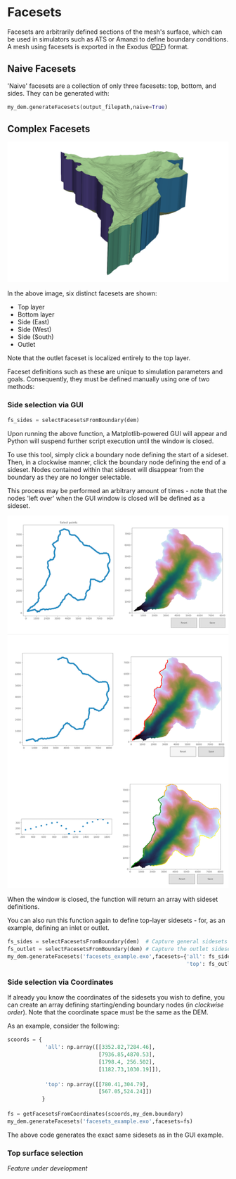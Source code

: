 # Facesets

Facesets are arbitrarily defined sections of the mesh's surface, which can be used in simulators such as ATS or Amanzi to define boundary conditions. A mesh using facesets is exported in the Exodus ([PDF](http://gsjaardema.github.io/seacas/exodusII-new.pdf)) format.

## Naive Facesets

'Naive' facesets are a collection of only three facesets: top, bottom, and sides.
They can be generated with:

```python
my_dem.generateFacesets(output_filepath,naive=True)
```

## Complex Facesets

![Faceset generation](../assets/images/examples/fs_basic.png)

In the above image, six distinct facesets are shown:

* Top layer
* Bottom layer
* Side (East)
* Side (West)
* Side (South)
* Outlet

Note that the outlet faceset is localized entirely to the top layer.

Faceset definitions such as these are unique to simulation parameters and goals.
Consequently, they must be defined manually using one of two methods:

### Side selection via GUI

```python
fs_sides = selectFacesetsFromBoundary(dem)
```

Upon running the above function, a Matplotlib-powered GUI will appear and Python will suspend further script execution until the window is closed.

To use this tool, simply click a boundary node defining the start of a sideset.
Then, in a clockwise manner, click the boundary node defining the end of a sideset. Nodes contained within that sideset will disappear from the boundary as
they are no longer selectable.

This process may be performed an arbitrary amount of times - note that the nodes 
'left over' when the GUI window is closed will be defined as a sideset.

![Faceset generation](../assets/images/examples/fs_gui_selection.png)

When the window is closed, the function will return an array with sideset definitions. 

You can also run this function again to define top-layer sidesets - for, as an example, defining an inlet or outlet. 

```python
fs_sides = selectFacesetsFromBoundary(dem)  # Capture general sidesets
fs_outlet = selectFacesetsFromBoundary(dem) # Capture the outlet sideset (top layer only!)
my_dem.generateFacesets('facesets_example.exo',facesets={'all': fs_sides,
                                                         'top': fs_outlet})
```

### Side selection via Coordinates

If already you know the coordinates of the sidesets you wish to define, you can create an array defining starting/ending boundary nodes (in *clockwise order*). Note that the coordinate space must be the same as the DEM.

As an example, consider the following:

```python
scoords = {
            'all': np.array([[3352.82,7284.46],
                             [7936.85,4870.53],
                             [1798.4, 256.502],
                             [1182.73,1030.19]]),

            'top': np.array([[780.41,304.79],
                             [567.05,524.24]])
           }

fs = getFacesetsFromCoordinates(scoords,my_dem.boundary)
my_dem.generateFacesets('facesets_example.exo',facesets=fs)

```

The above code generates the exact same sidesets as in the GUI example.

### Top surface selection

*Feature under development*
